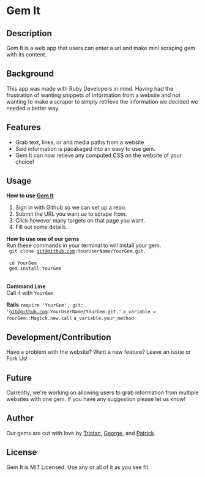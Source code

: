 # Gem It

## Description

Gem It is a web app that users can enter a url and make mini scraping gem with its content.

## Background

This app was made with Ruby Developers in mind. Having had the frustration of wanting snippets of information from a website and not wanting to make a scraper to simply retrieve the information we decided we needed a better way.

## Features
- Grab text, links, or and media paths from a website
- Said information is pacakaged into an easy to use gem.
- Gem It can now retieve any computed CSS on the website of your choice!

## Usage
<b>How to use [Gem It](http://gemit.us/)</b>
  1. Sign in with Github so we can set up a repo.
  2. Submit the URL you want us to scrape from.<br>
  3. Click however many targets on that page you want.<br>
  4. Fill out some details.<br>

<b>How to use one of our gems</b><br>
  Run these commands in your terminal to will install your gem.<br>
<code> git clone git@github.com:YourUserName/YourGem.git. </code><br>
<code> cd YourGem </code><br>
<code> gem install YourGem </code><br>
  
  <b>Command Line</b><br>
  Call it with <code>YourGem</code>
  
  <b>Rails</b>
  <code>require 'YourGem', git: 'git@github.com:YourUserName/YourGem.git.'</code>
  <code>a_variable = YourGem::Magick.new.call</code>
  <code>a_variable.your_method</code>

## Development/Contribution

Have a problem with the website? Want a new feature? Leave an issue or Fork Us!

## Future

Currently, we're working on allowing users to grab information from multiple websites with one gem.
If you have any suggestion please let us know!

## Author

Our gems are cut with love by [Tristan](https://github.com/TSiege), [George](https://github.com/georgemayer), and [Patrick](https://github.com/patrickwhitrock).

## License

Gem It is MIT Licensed. Use any or all of it as you see fit.
